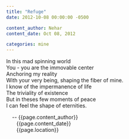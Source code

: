```yaml
---
title: "Refuge"
date: 2012-10-08 00:00:00 -0500

content_author: Nehar
content_date: Oct 08, 2012

categories: mine
---
```


In this mad spinning world <br>
You - you are the immovable center <br> 
Anchoring my reality <br>
With your very being, shaping the fiber of mine. <br> 
I know of the impermanence of life <br>
The triviality of existence <br>
But in theses few moments of peace <br> 
I can feel the shape of eternities. <br>

&nbsp;&nbsp;&nbsp;&nbsp;-- {{page.content_author}} <br>
&nbsp;&nbsp;&nbsp;&nbsp;&nbsp;&nbsp;&nbsp;{{page.content_date}} <br>
&nbsp;&nbsp;&nbsp;&nbsp;&nbsp;&nbsp;&nbsp;{{page.location}}
